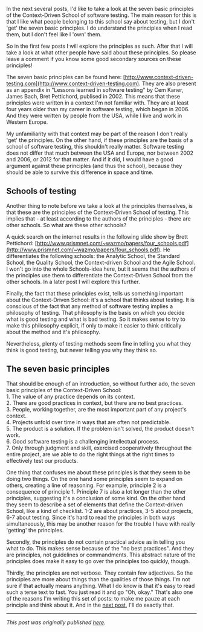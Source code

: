 <!--
.. title: The Seven Basic Principles of the Context-Driven School - part one
.. slug: the-seven-basic-principles-of-the-context-driven-school-part-one
.. date: 2012-01-15 22:11:43 UTC+01:00
.. tags: context-driven testing, software testing
.. category: philosophy of testing
.. link: 
.. description:
.. type: text
-->

In the next several posts, I'd like to take a look at the seven basic principles of the Context-Driven School of software testing. The main reason for this is that I like what people belonging to this school say about testing, but I don't 'get' the seven basic principles. I do understand the principles when I read them, but I don't feel like I 'own' them.

So in the first few posts I will explore the principles as such. After that I will take a look at what other people have said about these principles. So please leave a comment if you know some good secondary sources on these principles!

The seven basic principles can be found here: [http://www.context-driven-testing.com](http://www.context-driven-testing.com). They are also present as an appendix in "Lessons learned in software testing" by Cem Kaner, James Bach, Bret Pettichord, publised in 2002. This means that these principles were written in a context I'm not familiar with. They are at least four years older than my career in software testing, which began in 2006. And they were written by people from the USA, while I live and work in Western Europe.
<!-- TEASER_END -->

My unfamiliarity with that context may be part of the reason I don't really 'get' the principles. On the other hand, if these principles are the basis of a school of software testing, this shouldn't really matter. Software testing does not differ that much between the USA and Europe, nor between 2002 and 2006, or 2012 for that matter. And if it did, I would have a good argument against these principles (and thus the school), because they should be able to survive this difference in space and time.


## Schools of testing

Another thing to note before we take a look at the principles themselves, is that these are the principles of the Context-Driven School of testing. This implies that - at least according to the authors of the principles -  there are other schools. So what are these other schools?

A quick search on the internet results in the following slide show by Brett Pettichord: [http://www.prismnet.com/~wazmo/papers/four_schools.pdf](http://www.prismnet.com/~wazmo/papers/four_schools.pdf). He differentiates the following schools: the Analytic School, the Standard School, the Quality School, the Context-driven School and the Agile School. I won't go into the whole Schools-idea here, but it seems that the authors of the principles use them to differentiate the Context-Driven School from the other schools. In a later post I will explore this further.

Finally, the fact that these principles exist, tells us something important about the Context-Driven School: it's a school that thinks about testing. It is conscious of the fact that any method of software testing implies a philosophy of testing. That philosophy is the basis on which you decide what is good testing and what is bad testing. So it makes sense to try to make this philosophy explicit, if only to make it easier to think critically about the method and it's philosophy.

Nevertheless, plenty of testing methods seem fine in telling you what they think is good testing, but never telling you why they think so.


## The seven basic principles
That should be enough of an introduction, so without further ado, the seven basic principles of the Context-Driven School:  
1\. The value of any practice depends on its context.  
2\. There are good practices in context, but there are no best practices.  
3\. People, working together, are the most important part of any project's context.  
4\. Projects unfold over time in ways that are often not predictable.  
5\. The product is a solution. If the problem isn't solved, the product doesn't work.  
6\. Good software testing is a challenging intellectual process.  
7\. Only through judgment and skill, exercised cooperatively throughout the entire project, are we able to do the right things at the right times to effectively test our products.

One thing that confuses me about these principles is that they seem to be doing two things. On the one hand some principles seem to expand on others, creating a line of reasoning. For example, principle 2 is a consequence of principle 1. Principle 7 is also a lot longer than the other principles, suggesting it's a conclusion of some kind. On the other hand they seem to describe a set of elements that define the Context-driven School, like a kind of checklist. 1-2 are about practices, 3-5 about projects, 6-7 about testing.
Since it's hard to read the principles in both ways simultaneously, this may be another reason for the trouble I have with really 'getting' the principles.

Secondly, the principles do not contain practical advice as in telling you what to do. This makes sense because of the "no best practices". And they are principles, not guidelines or commandments. This abstract nature of the principles does make it easy to go over the principles too quickly, though.

Thirdly,  the principles are not verbose. They contain few adjectives. So the principles are more about things than the qualities of those things. I'm not sure if that actually means anything. What I do know is that it's easy to read such a terse text to fast. You just read it and go "Oh, okay."
That's also one of the reasons I'm writing this set of posts: to make me pauze at each principle and think about it. And in the [next post](link://slug/the-seven-basic-principles-of-the-context-driven-school-part-two), I'll do exactly that.

---

*This post was originally published [here](https://testingcurve.wordpress.com/2012/01/15/the-seven-basic-principles-of-the-context-driven-school-part-one/).*